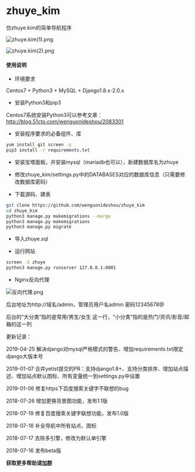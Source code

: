 # zhuye_kim
仿zhuye.kim的简单导航程序

![zhuye.kim(1).png](https://www.moerats.com/usr/picture/zhuye.kim(1).png)

![zhuye.kim(2).png](https://www.moerats.com/usr/picture/zhuye.kim(2).png)

#### 使用说明 ####

- 环境要求

Centos7 + Python3 + MySQL + Django1.8.x-2.0.x


- 安装Python3和pip3

Centos7系统安装Python3可以参考文章：http://blog.51cto.com/wenguonideshou/2083301

- 安装程序要求的必备组件、库

```bash
yum install git screen -y
pip3 install -r requirements.txt
```

- 安装宝塔面板，并安装mysql（mariadb也可以），新建数据库名为zhuye

- 修改zhuye_kim/settings.py中的DATABASES对应的数据库信息（只需要修改数据库密码）

- 下载源码、建表

```bash
git clone https://github.com/wenguonideshou/zhuye_kim
cd zhuye_kim
python3 manage.py makemigrations --merge
python3 manage.py makemigrations
python3 manage.py migrate
```

- 导入zhuye.sql

- 运行网站
```bash
screen -S zhuye
python3 manage.py runserver 127.0.0.1:8001
 ```
 	 
- Nginx反向代理

![反向代理.png](https://i.loli.net/2018/07/17/5b4df8524ab67.png)	

后台地址为http://域名/admin，管理员用户名admin 密码12345678@


后台的“大分类”指的是常用/男生/女生 这一行，“小分类”指的是热门/资讯/影音/邮箱的这一列

更新记录：

2019-04-25 解决django对mysql严格模式的警告、增加requirements.txt限定django大版本号

2019-01-07 合并yetist提交的PR：支持django1.8+、支持分类排序、增加站点描述、增加站点默认图标、所有变量统一到settings.py中设置

2019-01-06 修复https下百度搜索关键字不联想的bug

2018-07-26 增加更换背景图功能，发布1.1版

2018-07-19 修复百度搜索关键字联想功能，发布1.0版

2018-07-18 补全导航中所有站点、图标

2018-07-17 去除多引擎，修改为默认单引擎

2018-07-16 发布beta版

**获取更多帮助请[加群](http://shang.qq.com/wpa/qunwpa?idkey=d119da6023cc49729a61139ca4b8bb0ee770d8d9a89383939c4a45159f82bc6d)**

